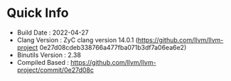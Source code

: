 # Quick Info
* Build Date : 2022-04-27
* Clang Version : ZyC clang version 14.0.1 (https://github.com/llvm/llvm-project 0e27d08cdeb338766a477fba071b3df7a06ea6e2)
* Binutils Version : 2.38
* Compiled Based : https://github.com/llvm/llvm-project/commit/0e27d08c

